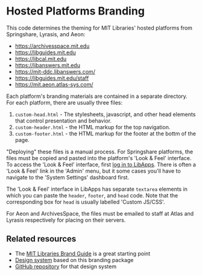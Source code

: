 Hosted Platforms Branding
=========================

This code determines the theming for MIT Libraries' hosted platforms from
Springshare, Lyrasis, and Aeon:

- https://archivesspace.mit.edu
- https://libguides.mit.edu
- https://libcal.mit.edu
- https://libanswers.mit.edu
- https://mit-ddc.libanswers.com/
- https://libguides.mit.edu/staff
- https://mit.aeon.atlas-sys.com/

Each platform's branding materials are contained in a separate directory. For
each platform, there are usually three files:

1. `custom-head.html` - The stylesheets, javascript, and other head elements
   that control presentation and behavior.
2. `custom-header.html` - the HTML markup for the top navigation.
3. `custom-footer.html` - the HTML markup for the footer at the bottm of the
   page.

"Deploying" these files is a manual process. For Springshare platforms, the
files must be copied and pasted into the platform's 'Look & Feel' interface.
To access the 'Look & Feel' interface, first [log in to LibApps](https://mit.libapps.com/libapps/login.php).
There is often a 'Look & Feel' link in the 'Admin' menu, but it some cases
you'll have to navigate to the 'System Settings' dashboard first.

The 'Look & Feel' interface in LibApps has separate `textarea`
elements in which you can paste the `header`, `footer`, and `head` code.
Note that the corresponding box for `head` is usually labelled 'Custom JS/CSS'.

For Aeon and ArchivesSpace, the files must be emailed to staff at Atlas and
Lyrasis respectively for placing on their servers.

## Related resources

* The [MIT Libraries Brand Guide](https://libguides.mit.edu/brand) is a great starting point
* [Design system](https://mitlibraries.github.io/mitlib-style/) based on this branding package
* [GitHub repository](https://github.com/mitlibraries/mitlib-style) for that design system
